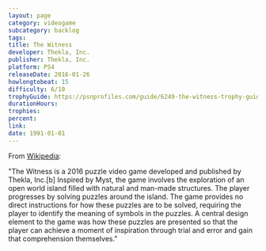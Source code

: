 ```yaml
---
layout: page
category: videogame
subcategory: backlog
tags:
title: The Witness
developer: Thekla, Inc.
publisher: Thekla, Inc.
platform: PS4
releaseDate: 2016-01-26
howlongtobeat: 15
difficulty: 6/10
trophyGuide: https://psnprofiles.com/guide/6249-the-witness-trophy-guide
durationHours:
trophies:
percent:
link:
date: 1991-01-01
---
```


From [Wikipedia](https://en.wikipedia.org/wiki/The_Witness_(2016_video_game)):

"The Witness is a 2016 puzzle video game developed and published by Thekla, Inc.[b] Inspired by Myst, the game involves the exploration of an open world island filled with natural and man-made structures. The player progresses by solving puzzles around the island. The game provides no direct instructions for how these puzzles are to be solved, requiring the player to identify the meaning of symbols in the puzzles. A central design element to the game was how these puzzles are presented so that the player can achieve a moment of inspiration through trial and error and gain that comprehension themselves."
